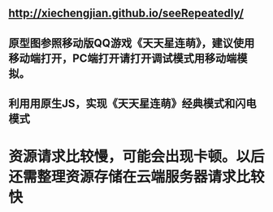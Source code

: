 ## http://xiechengjian.github.io/seeRepeatedly/
## 原型图参照移动版QQ游戏《天天星连萌》，建议使用移动端打开，PC端打开请打开调试模式用移动端模拟。
## 利用用原生JS，实现《天天星连萌》经典模式和闪电模式
# 资源请求比较慢，可能会出现卡顿。以后还需整理资源存储在云端服务器请求比较快
